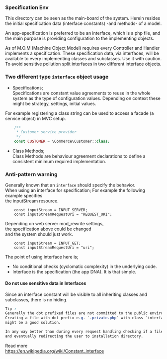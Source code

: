 ### Specification Env

This directory can be seen as the main-board of the system.
Herein resides the initial specification data (interface constants) 
-and methods- of a model.  

An app-specification is preferred to be an interface, which is a php file, 
and the main purpose is providing configuration to the implementing objects.

As of M.O.M (Machine Object Model)  requires every Controller and Handler implements a specification.
These specification data, via interfaces, will be available to every implementing 
classes and subclasses. Use it with caution.
To avoid sensitive pollution split interfaces in two different interface objects.

### Two different type `interface` object usage
+ Specifications;   
Specifications are constant value agreements to reuse in the whole system as the type of configuration values.
Depending on context these might be strategy, settings, initial values.  

For example registering a class string can be used to access a facade (a service object) in MVC setup.
```php
    /**
     * Customer service provider
     */
    const CUSTOMER = \Commerce\Customer::class;
```


+ Class Methods;   
Class Methods are behaviour agreement declarations to define a consistent minimum required implementation. 

### Anti-pattern warning
Generally known that an `interface` should specify the behavior.   
When using an interface for specification; 
For example the following example specifies  
the inputStream resource. 

```
    const inputStream = INPUT_SERVER;
    const inputStreamRequestUri = "REQUEST_URI";
```
Depending on web server mod_rewrite settings,  
the specification above could be changed  
and the system should just work.
```
    const inputStream = INPUT_GET;
    const inputStreamRequestUri = "uri";
```

The point of using interface here is;
+ No conditional checks (cyclomatic complexity) in the underlying code.
+ Interface is the specification (the app DNA). It is that simple.

#### Do not use sensitive data in Interfaces
Since an interface constant will be visible to all inheriting
classes and subclasses, there is no hiding.

```css
Tip :  
Generally the dot prefixed files are not committed to the public environments.
Creating a file with dot prefix e.g. `.private.php` with class `interface private {}`
might be a good solution.  

In any way better than during every request handling checking if a file or directory exists 
and eventually redirecting the user to installation directory.  


```


Read more   
https://en.wikipedia.org/wiki/Constant_interface